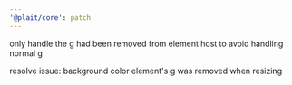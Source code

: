 ```yaml
---
'@plait/core': patch
---
```


only handle the g had been removed from element host to avoid handling normal g

resolve issue: background color element's g was removed when resizing
